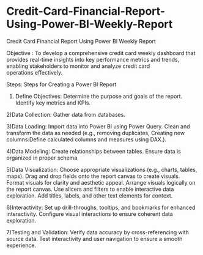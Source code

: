# Credit-Card-Financial-Report-Using-Power-BI-Weekly-Report
Credit Card Financial Report Using Power BI Weekly Report

Objective :
To develop a comprehensive credit card weekly dashboard that provides real-time insights into key performance metrics and trends, enabling stakeholders to monitor and analyze credit card operations effectively.

Steps:
Steps for Creating a Power BI Report

1) Define Objectives:
Determine the purpose and goals of the report.
Identify key metrics and KPIs.

2)Data Collection:
Gather data from databases.

3)Data Loading:
Import data into Power BI using Power Query.
Clean and transform the data as needed (e.g., removing duplicates, Creating new columns:Define calculated columns and measures using DAX.).

4)Data Modeling:
Create relationships between tables.
Ensure data is organized in proper schema.

5)Data Visualization:
Choose appropriate visualizations (e.g., charts, tables, maps).
Drag and drop fields onto the report canvas to create visuals.
Format visuals for clarity and aesthetic appeal.
Arrange visuals logically on the report canvas.
Use slicers and filters to enable interactive data exploration.
Add titles, labels, and other text elements for context.

6)Interactivity:
Set up drill-throughs, tooltips, and bookmarks for enhanced interactivity.
Configure visual interactions to ensure coherent data exploration.

7)Testing and Validation:
Verify data accuracy by cross-referencing with source data.
Test interactivity and user navigation to ensure a smooth experience.


